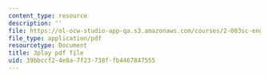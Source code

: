 ```yaml
---
content_type: resource
description: ''
file: https://ol-ocw-studio-app-qa.s3.amazonaws.com/courses/2-003sc-engineering-dynamics-fall-2011/39bbccf24e8a7f23738ffb4467847555_1xJJu5p3dD0.pdf
file_type: application/pdf
resourcetype: Document
title: 3play pdf file
uid: 39bbccf2-4e8a-7f23-738f-fb4467847555
---
```

